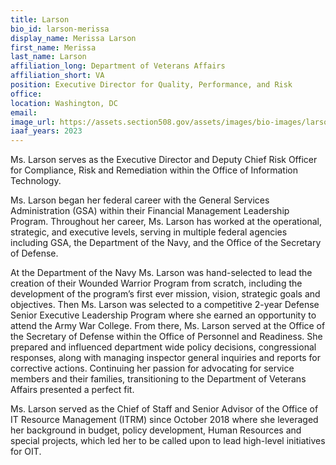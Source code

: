 ```yaml
---
title: Larson
bio_id: larson-merissa
display_name: Merissa Larson
first_name: Merissa 
last_name: Larson
affiliation_long: Department of Veterans Affairs
affiliation_short: VA
position: Executive Director for Quality, Performance, and Risk
office: 
location: Washington, DC
email: 
image_url: https://assets.section508.gov/assets/images/bio-images/larson-merissa.jpg
iaaf_years: 2023
---
```

Ms. Larson serves as the Executive Director and Deputy Chief Risk Officer for Compliance, Risk and Remediation within the Office of Information Technology.

Ms. Larson began her federal career with the General Services Administration (GSA) within their Financial Management Leadership Program. Throughout her career, Ms. Larson has worked at the operational, strategic, and executive levels, serving in multiple federal agencies including GSA, the Department of the Navy, and the Office of the Secretary of Defense.

At the Department of the Navy Ms. Larson was hand-selected to lead the creation of their Wounded Warrior Program from scratch, including the development of the program’s first ever mission, vision, strategic goals and objectives. Then Ms. Larson was selected to a competitive 2-year Defense Senior Executive Leadership Program where she earned an opportunity to attend the Army War College. From there, Ms. Larson served at the Office of the Secretary of Defense within the Office of Personnel and Readiness. She prepared and influenced department wide policy decisions, congressional responses, along with managing inspector general inquiries and reports for corrective actions. Continuing her passion for advocating for service members and their families, transitioning to the Department of Veterans Affairs presented a perfect fit.

Ms. Larson served as the Chief of Staff and Senior Advisor of the Office of IT Resource Management (ITRM) since October 2018 where she leveraged her background in budget, policy development, Human Resources and special projects, which led her to be called upon to lead high-level initiatives for OIT.